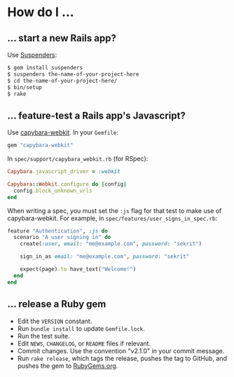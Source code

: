 # How do I ...

## ... start a new Rails app?

Use [Suspenders][suspenders]:

```sh
$ gem install suspenders
$ suspenders the-name-of-your-project-here
$ cd the-name-of-your-project-here/
$ bin/setup
$ rake
```

[suspenders]: https://github.com/thoughtbot/suspenders

## ... feature-test a Rails app's Javascript?

Use [capybara-webkit][capybara-webkit]. In your `Gemfile`:

```ruby
gem "capybara-webkit"
```

In `spec/support/capybara_webkit.rb` (for RSpec):

```ruby
Capybara.javascript_driver = :webkit

Capybara::Webkit.configure do |config|
  config.block_unknown_urls
end
```

When writing a spec, you must set the `:js` flag for that test to make use of
capybara-webkit. For example, in `spec/features/user_signs_in_spec.rb`:

```ruby
feature "Authentication", :js do
  scenario "A user signing in" do
    create(:user, email: "me@example.com", password: "sekrit")

    sign_in_as email: "me@example.com", password: "sekrit"

    expect(page).to have_text("Welcome!")
  end
end
```

[capybara-webkit]: https://github.com/thoughtbot/capybara-webkit

## ... release a Ruby gem

* Edit the `VERSION` constant.
* Run `bundle install` to update `Gemfile.lock`.
* Run the test suite.
* Edit `NEWS`, `CHANGELOG`, or `README` files if relevant.
* Commit changes. Use the convention "v2.1.0" in your commit message.
* Run `rake release`, which tags the release, pushes the tag
  to GitHub, and pushes the gem to [RubyGems.org][rubygems].

[rubygems]: https://rubygems.org/
